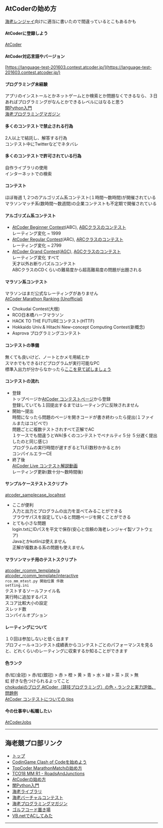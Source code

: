 ## AtCoderの始め方
[海老レンジャイ](https://github.com/ebi-cp/docs/blob/master/README.md)向けに適当に書いたので間違っているとこもあるかも

#### AtCoderに登録しよう
[AtCoder](https://atcoder.jp/?lang=ja)

#### AtCoder対応言語やバージョン
[https://language-test-201603.contest.atcoder.jp/](https://language-test-201603.contest.atcoder.jp/)

#### プログラミング未経験
アプリのインストールとかネットゲームとか検索とか問題なくできるなら、３日あればプログラミングがなんとかできるレベルにはなると思う  
[闇Python入門](https://github.com/ebi-cp/docs/blob/master/dark-pythonista.md)  
[海老プログラミングマガジン](https://github.com/ebi-cp/docs/blob/master/ebi-programming-magazine/README.md)  

#### 多くのコンテストで禁止される行為
2人以上で結託し、解答する行為  
コンテスト中にTwitterなどでネタバレ  

#### 多くのコンテストで許可されている行為
自作ライブラリの使用  
インターネットでの検索  

#### コンテスト
ほぼ毎週 1, 2つのアルゴリズム系コンテスト(１時間～数時間)が開催されている  
マラソンマッチ系(数時間～数週間)の企業コンテストも不定期で開催されている  
#### アルゴリズム系コンテスト
- [AtCoder Beginner Contest](https://atcoder.jp/contests/archive?ratedType=1&category=0&keyword=)(ABC), [ABCクラスのコンテスト](https://atcoder.jp/contests/archive?ratedType=1&category=0&keyword=)  
レーティング変化 ~ 1999  
- [AtCoder Regular Contest](https://atcoder.jp/contests/archive?ratedType=2&category=0&keyword=)(ARC), [ARCクラスのコンテスト](https://atcoder.jp/contests/archive?ratedType=2&category=0&keyword=)  
レーティング変化 ~ 2799  
- [AtCoder Grand Contest](https://atcoder.jp/contests/archive?ratedType=3&category=0&keyword=)([AGC](https://www.youtube.com/watch?v=Xh7Uc486SrM&feature=emb_logo)), [AGCクラスのコンテスト](https://atcoder.jp/contests/archive?ratedType=3&category=0&keyword=)  
レーティング変化 すべて  
天才以外お断りパズルコンテスト  
ABCクラスのCDくらいの難易度から超高難易度の問題が出題される  
#### マラソン系コンテスト
マラソンはまだ公式なレーティングがありません  
[AtCoder Marathon Ranking (Unofficial)](https://tomerun.github.io/atcoder_marathon_ranking/index.html)
- Chokudai Contest(大根)
- RCO日本橋ハーフマラソン  
- HACK TO THE FUTUREコンテスト(HTTF)  
- Hokkaido Univ.& Hitachi New-concept Computing Contest(新概念)  
- Asprova プログラミングコンテスト  

#### コンテストの準備  
無くても良いけど、ノートとかメモ用紙とか  
スマホでもできるけどプログラムが実行可能なPC  
標準入出力が分からなかったら[ここを見て試しましょう](https://atcoder.jp/contests/practice/tasks/practice_1)

#### コンテストの流れ
- 登録  
トップページか[AtCoder コンテストページ](https://atcoder.jp/contests/)から登録  
登録していても１回提出するまではレーティングに反映されません
- 開始～提出  
時間になったら問題のページを開きコードが書き終わったら提出(１ファイルまたはコピペで)  
問題ごとに複数テストされすべて正解でAC  
１ケースでも間違うとWA(多くのコンテストでペナルティ５分 ５分遅く提出したのと同じ感じ)  
プログラムの実行時間が遅すぎるとTLE(数秒かかるとか)  
コンパイルエラーCE  
- 終了後  
[AtCoder Live コンテスト解説動画](https://www.youtube.com/channel/UCtG3StnbhxHxXfE6Q4cPZwQ)  
レーティング更新(数十分～数時間後)

#### サンプルケーステストスクリプト
[atcoder_samplecase_localtest](https://github.com/ebicochineal/atcoder_samplecase_localtest)  
- ここが便利  
入力と出力とプログラムの出力を並べてみることができる  
ブラウザパスを設定していると問題ページを開くことができる  
- とても小さな問題  
login.txtにIDパスを平文で保存(安心と信頼の海老レンジャイ製ソフトウェア)  
Javaとかkotlinは使えません  
正解が複数ある系の問題も使えません  
#### マラソンマッチ用のテストスクリプト
[atcoder_rcomm_template/a](https://github.com/ebicochineal/marathon_match/tree/master/atcoder_rco_marathon_match_template/a)  
[atcoder_rcomm_template/interactive](https://github.com/ebicochineal/marathon_match/tree/master/atcoder_rco_marathon_match_template/interactive)  
```rco_mm_mtest.py 開始位置 件数```  
```setting.ini```  
テストするソールファイル名  
実行時に追加するパス  
スコア比較大小の設定  
スレッド数  
コンパイルオプション  

#### レーティングについて
１０回は参加しないと低く出ます  
プロフィール->コンテスト成績表からコンテストごとのパフォーマンスを見ると、どれくらいのレーティングに収束するか知ることができます  
#### 色ランク  
赤/虹(金冠) > 赤/虹(銀冠) > 赤 > 橙 > 黄 > 青 > 水 > 緑 > 茶 > 灰 > 無  
虹 好きな色つけられるよってこと  
[chokudaiのブログ AtCoder（競技プログラミング）の色・ランクと実力評価、問題例](http://chokudai.hatenablog.com/entry/2019/02/11/155904)  
[AtCoder コンテストについての tips](https://qiita.com/drken/items/8a6f139158cde8a61dce)


#### 今の仕事辛い転職したい
[AtCoderJobs](https://jobs.atcoder.jp/)

  
---
## 海老競プロ部リンク
- [トップ](https://github.com/ebi-cp/docs/blob/master/README.md)
- [CodinGame Clash of Codeを始めよう](https://github.com/ebi-cp/docs/blob/master/start-codingame-clashofcode.md)
- [TopCoder MarathonMatchの始め方](https://github.com/ebi-cp/docs/blob/master/start-topcoder-marathon-match.md)
- [TCO18 MM R1 - RoadsAndJunctions](https://github.com/ebi-cp/docs/blob/master/TopCoderMM/RoadsAndJunctions.md)
- [AtCoderの始め方](https://github.com/ebi-cp/docs/blob/master/start-atcoder.md)
- [闇Python入門](https://github.com/ebi-cp/docs/blob/master/dark-pythonista.md)
- [海老ライブラリ](https://github.com/ebi-cp/docs/tree/master/library)
- [海老バーチャルコンテスト](https://github.com/ebi-cp/docs/blob/master/ebi-virtual-contest.md)
- [海老プログラミングマガジン](https://github.com/ebi-cp/docs/blob/master/ebi-programming-magazine/README.md)
- [ゴルフコード置き場](https://github.com/ebi-cp/golf)
- [VB.netでACしてみた](https://github.com/ebi-cp/vb/tree/master/ebicochineal)
---


